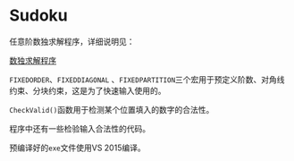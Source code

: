 # Sudoku
任意阶数独求解程序，详细说明见：

[数独求解程序](http://gaomf.cn/2017/06/07/Sudoku/)

`FIXEDORDER`、`FIXEDDIAGONAL` 、`FIXEDPARTITION`三个宏用于预定义阶数、对角线约束、分块约束，这是为了快速输入使用的。

`CheckValid()`函数用于检测某个位置填入的数字的合法性。

程序中还有一些检验输入合法性的代码。

预编译好的`exe`文件使用VS 2015编译。